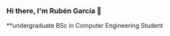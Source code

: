 ### Hi there, I'm Rubén García 👋
**undergraduate BSc in Computer Engineering Student 
<!--
**RubaGarcia/RubaGarcia** is a ✨ _special_ ✨ repository because its `README.md` (this file) appears on your GitHub profile.

Here are some ideas to get you started:

* 🔭 I’m currently working on personal and academic proyects.
* 📫 How to reach me: rgm177@alumnos.unican.es / ruga0711@gmail.com
**Programming languages
* Python
* Java 
* C
* C++
* SQL
* Assembly
* Lua

-->
